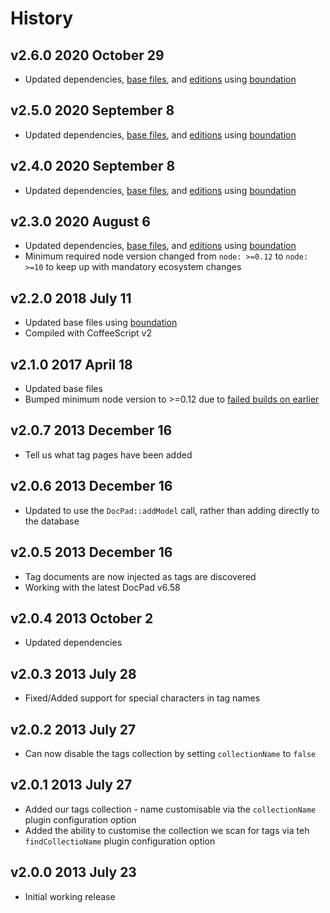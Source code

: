 # History

## v2.6.0 2020 October 29

-   Updated dependencies, [base files](https://github.com/bevry/base), and [editions](https://editions.bevry.me) using [boundation](https://github.com/bevry/boundation)

## v2.5.0 2020 September 8

-   Updated dependencies, [base files](https://github.com/bevry/base), and [editions](https://editions.bevry.me) using [boundation](https://github.com/bevry/boundation)

## v2.4.0 2020 September 8

-   Updated dependencies, [base files](https://github.com/bevry/base), and [editions](https://editions.bevry.me) using [boundation](https://github.com/bevry/boundation)

## v2.3.0 2020 August 6

-   Updated dependencies, [base files](https://github.com/bevry/base), and [editions](https://editions.bevry.me) using [boundation](https://github.com/bevry/boundation)
-   Minimum required node version changed from `node: >=0.12` to `node: >=10` to keep up with mandatory ecosystem changes

## v2.2.0 2018 July 11

-   Updated base files using [boundation](https://github.com/bevry/boundation)
-   Compiled with CoffeeScript v2

## v2.1.0 2017 April 18

-   Updated base files
-   Bumped minimum node version to >=0.12 due to [failed builds on earlier](https://travis-ci.org/docpad/docpad-plugin-tags/builds/223020764)

## v2.0.7 2013 December 16

-   Tell us what tag pages have been added

## v2.0.6 2013 December 16

-   Updated to use the `DocPad::addModel` call, rather than adding directly to the database

## v2.0.5 2013 December 16

-   Tag documents are now injected as tags are discovered
-   Working with the latest DocPad v6.58

## v2.0.4 2013 October 2

-   Updated dependencies

## v2.0.3 2013 July 28

-   Fixed/Added support for special characters in tag names

## v2.0.2 2013 July 27

-   Can now disable the tags collection by setting `collectionName` to `false`

## v2.0.1 2013 July 27

-   Added our tags collection - name customisable via the `collectionName` plugin configuration option
-   Added the ability to customise the collection we scan for tags via teh `findCollectioName` plugin configuration option

## v2.0.0 2013 July 23

-   Initial working release
